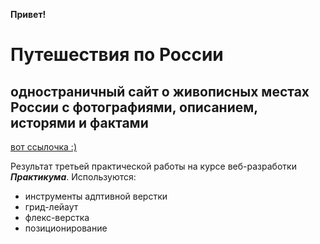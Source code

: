 **Привет!**


# Путешествия по России
## одностраничный сайт о живописных местах России с фотографиями, описанием, исторями и фактами

[вот ссылочка :)](https://semvas.github.io/russian-travel/index.html )

Результат третьей практической работы на курсе веб-разработки **_Практикума_**. Используются:
* инструменты адптивной верстки
* грид-лейаут
* флекс-верстка
* позиционирование